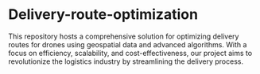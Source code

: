 # Delivery-route-optimization
This repository hosts a comprehensive solution for optimizing delivery routes for drones using geospatial data and advanced algorithms. With a focus on efficiency, scalability, and cost-effectiveness, our project aims to revolutionize the logistics industry by streamlining the delivery process.
